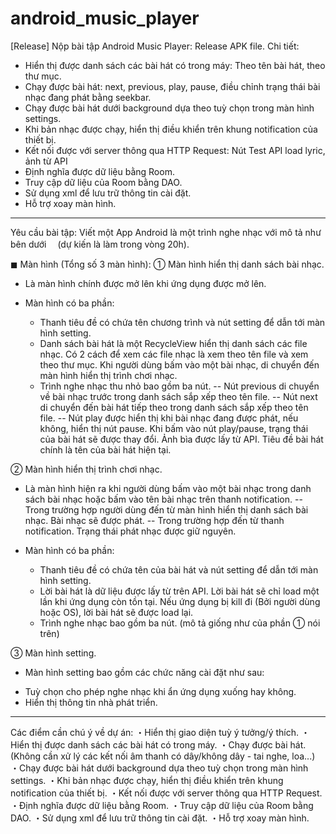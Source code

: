# android_music_player

[Release] Nộp bài tập Android Music Player:
Release APK file.
Chi tiết:
-	Hiển thị được danh sách các bài hát có trong máy: Theo tên bài hát, theo thư mục.
-	Chạy được bài hát: next, previous, play, pause, điều chỉnh trạng thái bài nhạc đang phát bằng seekbar.
-	Chạy được bài hát dưới background dựa theo tuỳ chọn trong màn hình settings.
-	Khi bản nhạc được chạy, hiển thị điều khiển trên khung notification của thiết bị.
-	Kết nối được với server thông qua HTTP Request: Nút Test API load lyric, ảnh từ API
-	Định nghĩa được dữ liệu bằng Room.
-	Truy cập dữ liệu của Room bằng DAO.
-	Sử dụng xml để lưu trữ thông tin cài đặt.
-	Hỗ trợ xoay màn hình.

**************************************************************************
Yêu cầu bài tập:
Viết một App Android là một trình nghe nhạc với mô tả như bên dưới 
　(dự kiến là làm trong vòng 20h).

◼︎ Màn hình (Tổng số 3 màn hình):
① Màn hình hiển thị danh sách bài nhạc.
- Là màn hình chính được mở lên khi ứng dụng được mở lên.

- Màn hình có ba phần:
    +  Thanh tiêu đề có chứa tên chương trình và nút setting để dẫn tới màn hình setting.
    +  Danh sách bài hát là một RecycleView hiển thị danh sách các file nhạc. 
        Có 2 cách để xem các file nhạc là xem theo tên file và xem theo thư mục. 
        Khi người dùng bấm vào một bài nhạc, di chuyển đến màn hình hiển thị trình chơi nhạc.
    + Trình nghe nhạc thu nhỏ bao gồm ba nút. 
      -- Nút previous di chuyển về bài nhạc trước trong danh sách sắp xếp theo tên file. 
      -- Nút next di chuyển đến bài hát tiếp theo trong danh sách sắp xếp theo tên file. 
      -- Nút play được hiển thị khi bài nhạc đang được phát, nếu không, hiển thị nút pause. 
      Khi bấm vào nút play/pause, trạng thái của bài hát sẽ được thay đổi. 
      Ảnh bìa được lấy từ API. Tiêu đề bài hát chính là tên của bài hát hiện tại.

② Màn hình hiển thị trình chơi nhạc.
- Là màn hình hiện ra khi người dùng bấm vào một bài nhạc trong danh sách bài nhạc hoặc bấm vào tên bài nhạc trên thanh notification.
    -- Trong trường hợp người dùng đến từ màn hình hiển thị danh sách bài nhạc. Bài nhạc sẽ được phát. 
    -- Trong trường hợp đến từ thanh notification. Trạng thái phát nhạc được giữ nguyên.

- Màn hình có ba phần: 
    +  Thanh tiêu đề có chứa tên của bài hát và nút setting để dẫn tới màn hình setting.
    +  Lời bài hát là dữ liệu được lấy từ trên API. 
        Lời bài hát sẽ chỉ load một lần khi ứng dụng còn tồn tại. Nếu ứng dụng bị kill đi (Bởi người dùng hoặc OS), lời bài hát sẽ được load lại.
    +  Trình nghe nhạc bao gồm ba nút. (mô tả giống như của phần ① nói trên)

③ Màn hình setting.
- Màn hình setting bao gồm các chức năng cài đặt như sau:
+ Tuỳ chọn cho phép nghe nhạc khi ẩn ứng dụng xuống hay không.
+ Hiển thị thông tin nhà phát triển.

---------------------------------------------------------------------
Các điểm cần chú ý về dự án:
・Hiển thị giao diện tuỳ ý tưởng/ý thích.
・Hiển thị được danh sách các bài hát có trong máy.
・Chạy được bài hát. (Không cần xử lý các kết nối âm thanh có dây/không dây - tai nghe, loa...)
・Chạy được bài hát dưới background dựa theo tuỳ chọn trong màn hình settings.
・Khi bản nhạc được chạy, hiển thị điều khiển trên khung notification của thiết bị.
・Kết nối được với server thông qua HTTP Request.
・Định nghĩa được dữ liệu bằng Room.
・Truy cập dữ liệu của Room bằng DAO.
・Sử dụng xml để lưu trữ thông tin cài đặt.
・Hỗ trợ xoay màn hình.
